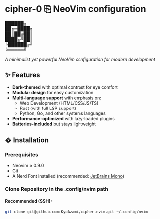# cipher-0 ⎘ NeoVim configuration

  ██████╗  
██╔═████╗  
██║██╔██║  
████╔╝██║  
╚██████╔╝  
  ╚═════╝  
         


*A minimalist yet powerful NeoVim configuration for modern development*

## ✨ Features

- **Dark-themed** with optimal contrast for eye comfort
- **Modular design** for easy customization
- **Multi-language support** with emphasis on:
  - Web Development (HTML/CSS/JS/TS)
  - Rust (with full LSP support)
  - Python, Go, and other systems languages
- **Performance-optimized** with lazy-loaded plugins
- **Batteries-included** but stays lightweight

## � Installation

### Prerequisites
- Neovim ≥ 0.9.0
- Git
- A Nerd Font installed (recommended: [JetBrains Mono](https://www.jetbrains.com/lp/mono/))

### Clone Repository in the .config/nvim path

#### Recommended (SSH):
```bash
git clone git@github.com:KyoAzami/cipher.nvim.git ~/.config/nvim
